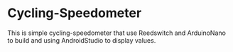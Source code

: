 # Cycling-Speedometer
This is simple cycling-speedometer that use Reedswitch and ArduinoNano to build and using AndroidStudio to display values.
